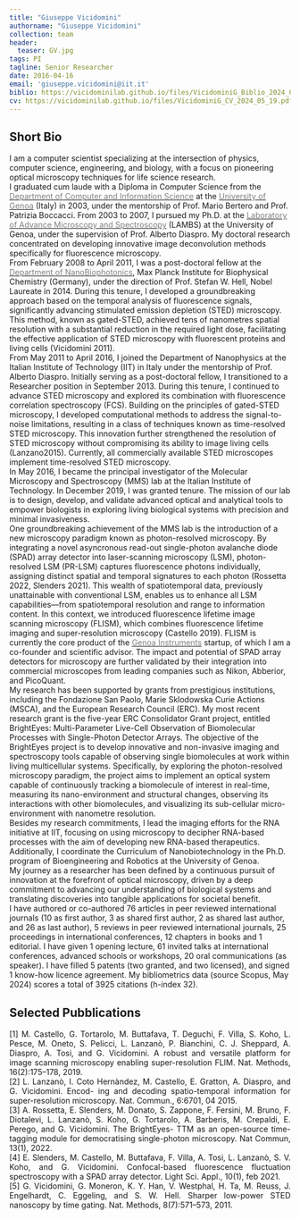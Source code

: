 ```yaml
---
title: "Giuseppe Vicidomini"
authorname: "Giuseppe Vicidomini"
collection: team
header:
  teaser: GV.jpg
tags: PI
tagline: Senior Researcher
date: 2016-04-16
email: 'giuseppe.vicidomini@iit.it'
biblio: https://vicidominilab.github.io/files/VicidominiG_Biblio_2024_05_19.pdf
cv: https://vicidominilab.github.io/files/VicidominiG_CV_2024_05_19.pdf
---
```


<h2>Short Bio</h2>
<p align= "justify">

I am a computer scientist specializing at the intersection of physics, computer science, engineering, and biology, with a focus on pioneering optical microscopy techniques for life science research. 
<br>
I graduated cum laude with a Diploma in Computer Science from the <a href="https://www.dibris.unige.it"><span style="color:gray">Department of Computer and Information Science</span></a> at the <a href="https://unige.it/en/"><span style="color:gray">University of Genoa</span></a> (Italy) in 2003, under the mentorship of Prof. Mario Bertero and Prof. Patrizia Boccacci. From 2003 to 2007, I pursued my Ph.D. at the <a href="http://www.lambs.it"><span style="color:gray">Laboratory of Advance Microscopy and Spectroscopy</span></a> (LAMBS) at the University of Genoa, under the supervision of Prof. Alberto Diaspro. My doctoral research concentrated on developing innovative image deconvolution methods specifically for fluorescence microscopy.
<br>
From February 2008 to April 2011, I was a post-doctoral fellow at the <a href="https://www.mpibpc.mpg.de/hell/"><span style="color:gray">Department of NanoBiophotonics</span></a>, Max Planck Institute for Biophysical Chemistry (Germany), under the direction of Prof. Stefan W. Hell, Nobel Laureate in 2014. During this tenure, I developed a groundbreaking approach based on the temporal analysis of fluorescence signals, significantly advancing stimulated emission depletion (STED) microscopy. This method, known as gated-STED, achieved tens of nanometres spatial resolution with a substantial reduction in the required light dose, facilitating the effective application of STED microscopy with fluorescent proteins and living cells (Vicidomini 2011). 
<br>
From May 2011 to April 2016, I joined the Department of Nanophysics at the Italian Institute of Technology (IIT) in Italy under the mentorship of Prof. Alberto Diaspro. Initially serving as a post-doctoral fellow, I transitioned to a Researcher position in September 2013. During this tenure, I continued to advance STED microscopy and explored its combination with fluorescence correlation spectroscopy (FCS). Building on the principles of gated-STED microscopy, I developed computational methods to address the signal-to-noise limitations, resulting in a class of techniques known as time-resolved STED microscopy. This innovation further strengthened the resolution of STED microscopy without compromising its ability to image living cells (Lanzano2015). Currently, all commercially available STED microscopes implement time-resolved STED microscopy.
<br>
In May 2016, I became the principal investigator of the Molecular Microscopy and Spectroscopy (MMS) lab at the Italian Institute of Technology. In December 2019, I was granted tenure. The mission of our lab is to design, develop, and validate advanced optical and analytical tools to empower biologists in exploring living biological systems with precision and minimal invasiveness.
<br>
One groundbreaking achievement of the MMS lab is the introduction of a new microscopy paradigm known as photon-resolved microscopy. By integrating a novel asyncronous read-out single-photon avalanche diode (SPAD) array detector into laser-scanning microscopy (LSM), photon-resolved LSM (PR-LSM) captures fluorescence photons individually, assigning distinct spatial and temporal signatures to each photon (Rossetta 2022, Slenders 2021). This wealth of spatiotemporal data, previously unattainable with conventional LSM, enables us to enhance all LSM capabilities—from spatiotemporal resolution and range to information content. In this context, we introduced fluorescence lifetime image scanning microscopy (FLISM), which combines fluorescence lifetime imaging and super-resolution microscopy (Castello 2019). FLISM is currently the core product of the <a href="https://www.genoainstruments.com"><span style="color:gray">Genoa Instruments</span></a> startup, of which I am a co-founder and scientific advisor. The impact and potential of SPAD array detectors for microscopy are further validated by their integration into commercial microscopes from leading companies such as Nikon, Abberior, and PicoQuant.
<br>
My research has been supported by grants from prestigious institutions, including the Fondazione San Paolo, Marie Sklodowska Curie Actions (MSCA), and the European Research Council (ERC). My most recent research grant is the five-year ERC Consolidator Grant project, entitled BrightEyes: Multi-Parameter Live-Cell Observation of Biomolecular Processes with Single-Photon Detector Arrays. The objective of the BrightEyes project is to develop innovative and non-invasive imaging and spectroscopy tools capable of observing single biomolecules at work within living multicellular systems. Specifically, by exploring the photon-resolved microscopy paradigm, the project aims to implement an optical system capable of continuously tracking a biomolecule of interest in real-time, measuring its nano-environment and structural changes, observing its interactions with other biomolecules, and visualizing its sub-cellular micro-environment with nanometre resolution.
<br>
Besides my research commitments, I lead the imaging efforts for the RNA initiative at IIT, focusing on using microscopy to decipher RNA-based processes with the aim of developing new RNA-based therapeutics. Additionally, I coordinate the Curriculum of Nanobiotechnology in the Ph.D. program of Bioengineering and Robotics at the University of Genoa.
<br>
My journey as a researcher has been defined by a continuous pursuit of innovation at the forefront of optical microscopy, driven by a deep commitment to advancing our understanding of biological systems and translating discoveries into tangible applications for societal benefit.
<br>
I have authored or co-authored 76 articles in peer reviewed international journals (10 as first author, 3 as shared first author, 2 as shared last author, and 26 as last author), 5 reviews in peer reviewed international journals, 25 proceedings in international conferences, 12 chapters in books and 1 editorial. I have given 1 opening lecture, 61 invited talks at international conferences, advanced schools or workshops, 20 oral communications (as speaker). I have filled 5 patents (two granted, and two licensed), and signed 1 know-how licence agreement. My bibliometrics data (source Scopus, May 2024) scores a total of 3925 citations (h-index 32).
<br>
<h2>Selected Pubblications</h2>
<p align= "justify">
[1] M. Castello, G. Tortarolo, M. Buttafava, T. Deguchi, F. Villa, S. Koho, L. Pesce, M. Oneto,
S. Pelicci, L. Lanzanò, P. Bianchini, C. J. Sheppard, A. Diaspro, A. Tosi, and G. Vicidomini.
A robust and versatile platform for image scanning microscopy enabling super-resolution FLIM.
Nat. Methods, 16(2):175–178, 2019.
<br>
[2] L. Lanzanò, I. Coto Hernàndez, M. Castello, E. Gratton, A. Diaspro, and G. Vicidomini. Encod-
ing and decoding spatio-temporal information for super-resolution microscopy. Nat. Commun.,
6:6701, 04 2015.
<br>
[3] A. Rossetta, E. Slenders, M. Donato, S. Zappone, F. Fersini, M. Bruno, F. Diotalevi, L. Lanzanò,
S. Koho, G. Tortarolo, A. Barberis, M. Crepaldi, E. Perego, and G. Vicidomini. The BrightEyes-
TTM as an open-source time-tagging module for democratising single-photon microscopy. Nat
Commun, 13(1), 2022.
<br>
[4] E. Slenders, M. Castello, M. Buttafava, F. Villa, A. Tosi, L. Lanzanò, S. V. Koho, and G. Vicidomini. Confocal-based fluorescence fluctuation spectroscopy with a SPAD array detector. Light
Sci. Appl., 10(1), feb 2021.
<br>
[5] G. Vicidomini, G. Moneron, K. Y. Han, V. Westphal, H. Ta, M. Reuss, J. Engelhardt,
C. Eggeling, and S. W. Hell. Sharper low-power STED nanoscopy by time gating. Nat. Methods,
8(7):571–573, 2011.


  

